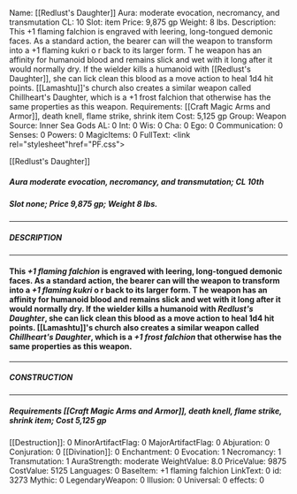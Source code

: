 Name: [[Redlust's Daughter]]
Aura: moderate evocation, necromancy, and transmutation
CL: 10
Slot: item
Price: 9,875 gp
Weight: 8 lbs.
Description: This +1 flaming falchion is engraved with leering, long-tongued demonic faces. As a standard action, the bearer can will the weapon to transform into a +1 flaming kukri o r back to its larger form. T he weapon has an affinity for humanoid blood and remains slick and wet with it long after it would normally dry. If the wielder kills a humanoid with [[Redlust's Daughter]], she can lick clean this blood as a move action to heal 1d4 hit points. [[Lamashtu]]'s church also creates a similar weapon called Chillheart's Daughter, which is a +1 frost falchion that otherwise has the same properties as this weapon.
Requirements: [[Craft Magic Arms and Armor]], death knell, flame strike, shrink item
Cost: 5,125 gp
Group: Weapon
Source: Inner Sea Gods
AL: 0
Int: 0
Wis: 0
Cha: 0
Ego: 0
Communication: 0
Senses: 0
Powers: 0
MagicItems: 0
FullText: <link rel="stylesheet"href="PF.css"><div class="heading"><p class="alignleft">[[Redlust's Daughter]]</p><div style="clear: both;"></div></div><div><h5><b>Aura </b>moderate evocation, necromancy, and transmutation; <b>CL </b>10th</h5><h5><b>Slot </b>none; <b>Price </b>9,875 gp; <b>Weight </b>8 lbs.</h5></div><hr/><div><h5><b>DESCRIPTION</b></h5></div><hr/><div><h4><p>This <i>+1 flaming falchion</i> is engraved with leering, long-tongued demonic faces. As a standard action, the bearer can will the weapon to transform into a <i>+1 flaming kukri</i> o r back to its larger form. T he weapon has an affinity for humanoid blood and remains slick and wet with it long after it would normally dry. If the wielder kills a humanoid with <i>Redlust's</i> <i>Daughter</i>, she can lick clean this blood as a move action to heal 1d4 hit points. [[Lamashtu]]'s church also creates a similar weapon called <i>Chillheart's</i> <i>Daughter</i>, which is a <i>+1 frost falchion</i> that otherwise has the same properties as this weapon.</p></h4></div><hr/><div><h5><b>CONSTRUCTION</b></h5></div><hr/><div><h5><b>Requirements </b>[[Craft Magic Arms and Armor]], <i>death knell</i>, <i>flame strike</i>, <i>shrink item</i>; <b>Cost </b>5,125 gp</h5></div>
[[Destruction]]: 0
MinorArtifactFlag: 0
MajorArtifactFlag: 0
Abjuration: 0
Conjuration: 0
[[Divination]]: 0
Enchantment: 0
Evocation: 1
Necromancy: 1
Transmutation: 1
AuraStrength: moderate
WeightValue: 8.0
PriceValue: 9875
CostValue: 5125
Languages: 0
BaseItem: +1 flaming falchion
LinkText: 0
id: 3273
Mythic: 0
LegendaryWeapon: 0
Illusion: 0
Universal: 0
effects: 0
